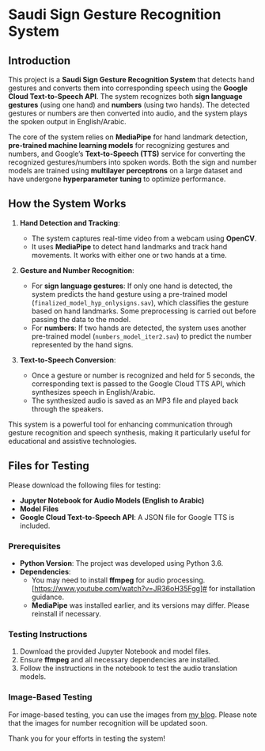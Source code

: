 # Saudi Sign Gesture Recognition System

## Introduction

This project is a **Saudi Sign Gesture Recognition System** that detects hand gestures and converts them into corresponding speech using the **Google Cloud Text-to-Speech API**. The system recognizes both **sign language gestures** (using one hand) and **numbers** (using two hands). The detected gestures or numbers are then converted into audio, and the system plays the spoken output in English/Arabic.

The core of the system relies on **MediaPipe** for hand landmark detection, **pre-trained machine learning models** for recognizing gestures and numbers, and Google’s **Text-to-Speech (TTS)** service for converting the recognized gestures/numbers into spoken words. Both the sign and number models are trained using **multilayer perceptrons** on a large dataset and have undergone **hyperparameter tuning** to optimize performance.

## How the System Works

1. **Hand Detection and Tracking**:
   - The system captures real-time video from a webcam using **OpenCV**.
   - It uses **MediaPipe** to detect hand landmarks and track hand movements. It works with either one or two hands at a time.

2. **Gesture and Number Recognition**:
   - For **sign language gestures**: If only one hand is detected, the system predicts the hand gesture using a pre-trained model (`finalized_model_hyp_onlysigns.sav`), which classifies the gesture based on hand landmarks. Some preprocessing is carried out before passing the data to the model.
   - For **numbers**: If two hands are detected, the system uses another pre-trained model (`numbers_model_iter2.sav`) to predict the number represented by the hand signs.

3. **Text-to-Speech Conversion**:
   - Once a gesture or number is recognized and held for 5 seconds, the corresponding text is passed to the Google Cloud TTS API, which synthesizes speech in English/Arabic.
   - The synthesized audio is saved as an MP3 file and played back through the speakers.

This system is a powerful tool for enhancing communication through gesture recognition and speech synthesis, making it particularly useful for educational and assistive technologies.


## Files for Testing

Please download the following files for testing:

- **Jupyter Notebook for Audio Models (English to Arabic)**
- **Model Files**
- **Google Cloud Text-to-Speech API**: A JSON file for Google TTS is included.

### Prerequisites

- **Python Version**: The project was developed using Python 3.6.
- **Dependencies**: 
   - You may need to install **ffmpeg** for audio processing. [https://www.youtube.com/watch?v=JR36oH35Fgg]# for installation guidance.
   - **MediaPipe** was installed earlier, and its versions may differ. Please reinstall if necessary.

### Testing Instructions

1. Download the provided Jupyter Notebook and model files.
2. Ensure **ffmpeg** and all necessary dependencies are installed.
3. Follow the instructions in the notebook to test the audio translation models.


### Image-Based Testing

For image-based testing, you can use the images from [my blog](#). Please note that the images for number recognition will be updated soon.


Thank you for your efforts in testing the system!

